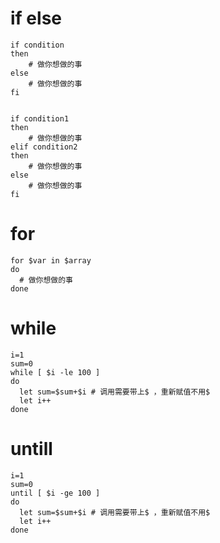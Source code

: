 # if else
``` shell
if condition
then
    # 做你想做的事
else
    # 做你想做的事
fi


if condition1
then
    # 做你想做的事
elif condition2 
then 
    # 做你想做的事
else
    # 做你想做的事
fi
```
# for
``` shell
for $var in $array
do
  # 做你想做的事
done
```
# while
``` shell
i=1
sum=0
while [ $i -le 100 ]
do
  let sum=$sum+$i # 调用需要带上$ ，重新赋值不用$
  let i++
done
```
# untill
``` shell
i=1
sum=0
until [ $i -ge 100 ]
do
  let sum=$sum+$i # 调用需要带上$ ，重新赋值不用$
  let i++
done
```
